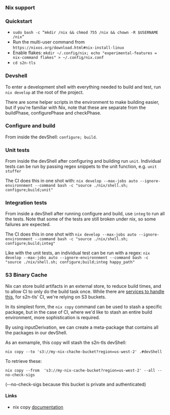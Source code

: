 ### Nix support

### Quickstart

- `sudo bash -c “mkdir /nix && chmod 755 /nix && chown -R $USERNAME /nix”`
- Run the multi-user command from `https://nixos.org/download.html#nix-install-linux`
- Enable flakes: `mkdir ~/.config/nix; echo "experimental-features = nix-command flakes" > ~/.config/nix.conf`
- `cd s2n-tls`
### Devshell

To enter a development shell with everything needed to build and test, run `nix develop` at the root of the project.

There are some helper scripts in the environment to make building easier, but if you're familiar with Nix, note that these are 
separate from the buildPhase, configurePhase and checkPhase.
### Configure and build

From inside the devShell: `configure; build`.

### Unit tests

From inside the devShell after configuring and building run `unit`.  Individual tests can be run by passing regex snippets to the unit function, e.g. `unit stuffer`

The CI does this in one shot with: `nix develop --max-jobs auto --ignore-environnment --command bash -c "source ./nix/shell.sh; configure;build;unit" `

### Integration tests

From inside a devShell after running configure and build, use `integ` to run all the tests.  Note that some of the tests are still broken under nix, so some failures are expected.

The CI does this in one shot with `nix develop --max-jobs auto --ignore-environnment --command bash -c "source ./nix/shell.sh; configure;build;integ" `

Like with the unit tests, an individual test can be run with a regex: `nix develop --max-jobs auto --ignore-environnment --command bash -c "source ./nix/shell.sh; configure;build;integ happy_path"`


### S3 Binary Cache

Nix can store build artifacts in an external store, to reduce build times, and to allow CI to only do the build task once.
While there are [services to handle this](https://www.cachix.org/), for s2n-tls' CI, we're relying on S3 buckets.

In its simplest form, the `nix copy` command can be used to stash a specific package, but in the case of CI, where we'd like to stash an entire build environment,
 more sophistication is required.

By using inputDerivation, we can create a meta-package that contains all the packages in our devShell.

As an exmample, this copy will stash the s2n-tls devShell:

```
nix copy --to 's3://my-nix-chache-bucket?region=us-west-2' .#devShell
```

To retrieve these:

```
nix copy --from  's3://my-nix-cache-bucket?region=us-west-2' --all --no-check-sigs
```

(--no-check-sigs because this bucket is private and authenticated)

#### Links

- nix copy [documentation](https://nixos.org/manual/nix/stable/command-ref/new-cli/nix3-copy.html)
